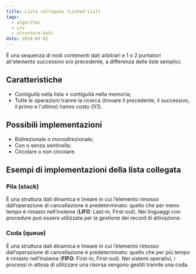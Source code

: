 ```yaml
---
title: Lista collegata (Linked List)
tags:
  - algoritmi
  - its
  - strutture-dati
date: 2024-03-02
---
```


È una sequenza di nodi contenenti dati arbitrari e 1 o 2 puntatori all'elemento successivo e/o precedente, a differenza delle liste semplici.

## Caratteristiche

- Contiguità nella lista $\neq$ contiguità nella memoria;
- Tutte le operazioni tranne la ricerca (trovare il precedente, il successivo, il primo e l'ultimo) hanno costo $O(1)$.

## Possibili implementazioni

- Bidirezionale o monodirezionale;
- Con o senza sentinella;
- Circolare o non circolare.

## Esempi di implementazioni della lista collegata

### Pila (stack)

È una struttura dati dinamica e lineare in cui l’elemento rimosso dall’operazione di cancellazione è predeterminato: quello che per meno tempo è rimasto nell’insieme (**LIFO**: Last-in, First-out). Nei linguaggi con procedure può essere utilizzata per la gestione dei record di attivazione.

### Coda (queue)

È una struttura dati dinamica e lineare in cui l’elemento rimosso dall’operazione di cancellazione è predeterminato: quello che per più tempo è rimasto nell’insieme (**FIFO**: First-in, First-out). Nei sistemi operativi, i processi in attesa di utilizzare una risorsa vengono gestiti tramite una coda.
